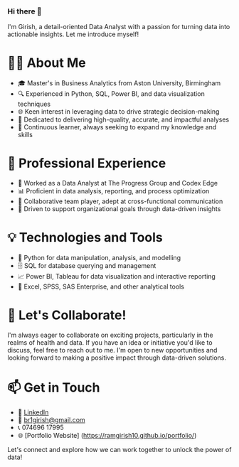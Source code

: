 ### Hi there 👋

I'm Girish, a detail-oriented Data Analyst with a passion for turning data into actionable insights. Let me introduce myself!

👨‍💻 About Me
===========

- 🎓 Master's in Business Analytics from Aston University, Birmingham
- 🔍 Experienced in Python, SQL, Power BI, and data visualization techniques
- 🌐 Keen interest in leveraging data to drive strategic decision-making
- 🎯 Dedicated to delivering high-quality, accurate, and impactful analyses
- 🌱 Continuous learner, always seeking to expand my knowledge and skills

💼 Professional Experience
=========================

- 🏢 Worked as a Data Analyst at The Progress Group and Codex Edge
- 📊 Proficient in data analysis, reporting, and process optimization
- 🤝 Collaborative team player, adept at cross-functional communication
- 🚀 Driven to support organizational goals through data-driven insights

💡 Technologies and Tools
=======================

- 🐍 Python for data manipulation, analysis, and modelling
- 🗄️ SQL for database querying and management
- 📈 Power BI, Tableau for data visualization and interactive reporting
- 🔧 Excel, SPSS, SAS Enterprise, and other analytical tools

🌟 Let's Collaborate!
==================

I'm always eager to collaborate on exciting projects, particularly in the realms of health and data. If you have an idea or initiative you'd like to discuss, feel free to reach out to me. I'm open to new opportunities and looking forward to making a positive impact through data-driven solutions.

📫 Get in Touch
==============

- 💼 [LinkedIn](https://www.linkedin.com/in/girishbodempudiram/)
- 📧 br1girish@gmail.com
- 📞 074696 17995
- 🌐 [Portfolio Website]
(https://ramgirish10.github.io/portfolio/)

Let's connect and explore how we can work together to unlock the power of data!
